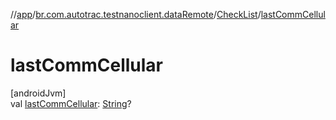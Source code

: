 //[app](../../../index.md)/[br.com.autotrac.testnanoclient.dataRemote](../index.md)/[CheckList](index.md)/[lastCommCellular](last-comm-cellular.md)

# lastCommCellular

[androidJvm]\
val [lastCommCellular](last-comm-cellular.md): [String](https://kotlinlang.org/api/latest/jvm/stdlib/kotlin/-string/index.html)?
